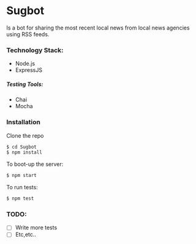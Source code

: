 # Sugbot

Is a bot for sharing the most recent local news from local news agencies using RSS feeds.

### Technology Stack:
  - Node.js
  - ExpressJS


##### Testing Tools:
  - Chai
  - Mocha

### Installation

Clone the repo

```sh
$ cd Sugbot
$ npm install
```

To boot-up the server:

```sh
$ npm start
```

To run tests:
```sh
$ npm test
```

### TODO:
   - [ ] Write more tests
   - [ ] Etc,etc..